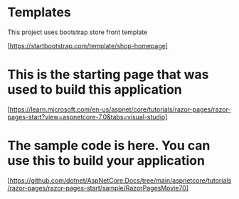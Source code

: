 ﻿# Templates 
This project uses bootstrap store front template

[https://startbootstrap.com/template/shop-homepage]


# This is the starting page that was used to build this application
[https://learn.microsoft.com/en-us/aspnet/core/tutorials/razor-pages/razor-pages-start?view=aspnetcore-7.0&tabs=visual-studio]

# The sample code is here. You can use this to build your application
[https://github.com/dotnet/AspNetCore.Docs/tree/main/aspnetcore/tutorials/razor-pages/razor-pages-start/sample/RazorPagesMovie70]